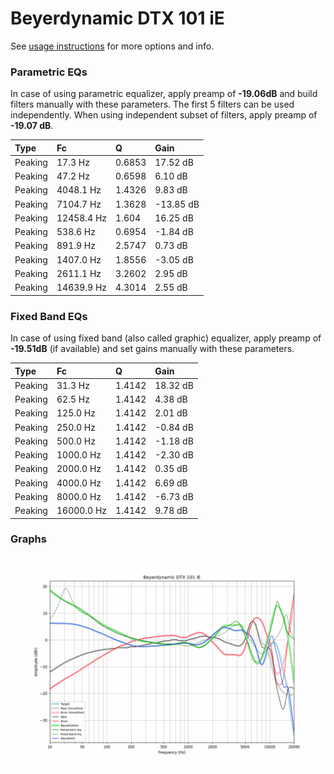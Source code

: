 # Beyerdynamic DTX 101 iE
See [usage instructions](https://github.com/jaakkopasanen/AutoEq#usage) for more options and info.

### Parametric EQs
In case of using parametric equalizer, apply preamp of **-19.06dB** and build filters manually
with these parameters. The first 5 filters can be used independently.
When using independent subset of filters, apply preamp of **-19.07 dB**.

| Type    | Fc         |      Q | Gain      |
|:--------|:-----------|:-------|:----------|
| Peaking | 17.3 Hz    | 0.6853 | 17.52 dB  |
| Peaking | 47.2 Hz    | 0.6598 | 6.10 dB   |
| Peaking | 4048.1 Hz  | 1.4326 | 9.83 dB   |
| Peaking | 7104.7 Hz  | 1.3628 | -13.85 dB |
| Peaking | 12458.4 Hz | 1.604  | 16.25 dB  |
| Peaking | 538.6 Hz   | 0.6954 | -1.84 dB  |
| Peaking | 891.9 Hz   | 2.5747 | 0.73 dB   |
| Peaking | 1407.0 Hz  | 1.8556 | -3.05 dB  |
| Peaking | 2611.1 Hz  | 3.2602 | 2.95 dB   |
| Peaking | 14639.9 Hz | 4.3014 | 2.55 dB   |

### Fixed Band EQs
In case of using fixed band (also called graphic) equalizer, apply preamp of **-19.51dB**
(if available) and set gains manually with these parameters.

| Type    | Fc         |      Q | Gain     |
|:--------|:-----------|:-------|:---------|
| Peaking | 31.3 Hz    | 1.4142 | 18.32 dB |
| Peaking | 62.5 Hz    | 1.4142 | 4.38 dB  |
| Peaking | 125.0 Hz   | 1.4142 | 2.01 dB  |
| Peaking | 250.0 Hz   | 1.4142 | -0.84 dB |
| Peaking | 500.0 Hz   | 1.4142 | -1.18 dB |
| Peaking | 1000.0 Hz  | 1.4142 | -2.30 dB |
| Peaking | 2000.0 Hz  | 1.4142 | 0.35 dB  |
| Peaking | 4000.0 Hz  | 1.4142 | 6.69 dB  |
| Peaking | 8000.0 Hz  | 1.4142 | -6.73 dB |
| Peaking | 16000.0 Hz | 1.4142 | 9.78 dB  |

### Graphs
![](./Beyerdynamic%20DTX%20101%20iE.png)